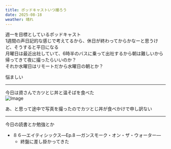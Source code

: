 ```yaml
---
title: ポッドキャストいつ撮ろう
date: 2025-08-18
weather: 晴れ
---
```

週一を目標としているポッドキャスト  
1週間の声日記的な感じで考えてるから、休日が終わってからかなーと思うけど、そうすると平日になる  
月曜日は最近出社していて、6時半のバスに乗って出社するから朝は難しいから帰ってきて夜に撮ったらいいのか？  
それか水曜日はリモートだから水曜日の朝とか？

悩ましい

---

今日は資さんでカツとじ丼と温そばを食べた  
![Image](../../assets/diary-20250818105334.jpeg)

あ、と思って途中で写真を撮ったのでカツとじ丼が食べかけで申し訳ない

---

今日の読書とか勉強とか
- ８６―エイティシックス―Ep.8 ―ガンスモーク・オン・ザ・ウォーター―
	- 終盤に差し掛かってきた
